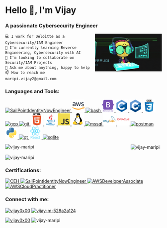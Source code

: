 <h1 align="left">Hello 👋, I'm Vijay</h1>
<h3 align="left">A passionate Cybersecurity Engineer</h3>
<img align="right" alt="security" width="215" src="https://raw.githubusercontent.com/vijay-maripi/Malicious-URL-Detector/master/project%20screens%20shots/giphy.gif">

    💻 I work for Deloitte as a Cybersecurity/IAM Engineer
    🌱 I’m currently learning Reverse Engineering, Cybersecurity with AI
    👯 I’m looking to collaborate on Security/IAM Projects
    💬 Ask me about anything, happy to help
    📫 How to reach me maripi.vijay2@gmail.com
   
<h3 align="left">Languages and Tools:</h3>
<p align="left"> <a href="https://api.badgr.io/public/assertions/ecZ8CvsBTY24IFOnmThnhw" target="_blank" rel="noreferrer"> <img src="https://api.badgr.io/public/assertions/ecZ8CvsBTY24IFOnmThnhw/image" alt="SailPointIdentityNowEngineer" width="40" height="40"/> </a> <a href="https://aws.amazon.com" target="_blank" rel="noreferrer"> <img src="https://raw.githubusercontent.com/devicons/devicon/master/icons/amazonwebservices/amazonwebservices-original-wordmark.svg" alt="aws" width="40" height="40"/> </a> <a href="https://www.gnu.org/software/bash/" target="_blank" rel="noreferrer"> <img src="https://www.vectorlogo.zone/logos/gnu_bash/gnu_bash-icon.svg" alt="bash" width="40" height="40"/> </a> <a href="https://getbootstrap.com" target="_blank" rel="noreferrer"> <img src="https://raw.githubusercontent.com/devicons/devicon/master/icons/bootstrap/bootstrap-plain-wordmark.svg" alt="bootstrap" width="40" height="40"/> </a> <a href="https://www.cprogramming.com/" target="_blank" rel="noreferrer"> <img src="https://raw.githubusercontent.com/devicons/devicon/master/icons/c/c-original.svg" alt="c" width="40" height="40"/> </a> <a href="https://www.w3schools.com/cpp/" target="_blank" rel="noreferrer"> <img src="https://raw.githubusercontent.com/devicons/devicon/master/icons/cplusplus/cplusplus-original.svg" alt="cplusplus" width="40" height="40"/> </a> <a href="https://www.w3schools.com/css/" target="_blank" rel="noreferrer"> <img src="https://raw.githubusercontent.com/devicons/devicon/master/icons/css3/css3-original-wordmark.svg" alt="css3" width="40" height="40"/> </a> <a href="https://cloud.google.com" target="_blank" rel="noreferrer"> <img src="https://www.vectorlogo.zone/logos/google_cloud/google_cloud-icon.svg" alt="gcp" width="40" height="40"/> </a> <a href="https://git-scm.com/" target="_blank" rel="noreferrer"> <img src="https://www.vectorlogo.zone/logos/git-scm/git-scm-icon.svg" alt="git" width="40" height="40"/> </a> <a href="https://www.w3.org/html/" target="_blank" rel="noreferrer"> <img src="https://raw.githubusercontent.com/devicons/devicon/master/icons/html5/html5-original-wordmark.svg" alt="html5" width="40" height="40"/> </a> <a href="https://www.java.com" target="_blank" rel="noreferrer"> <img src="https://raw.githubusercontent.com/devicons/devicon/master/icons/java/java-original.svg" alt="java" width="40" height="40"/> </a> <a href="https://developer.mozilla.org/en-US/docs/Web/JavaScript" target="_blank" rel="noreferrer"> <img src="https://raw.githubusercontent.com/devicons/devicon/master/icons/javascript/javascript-original.svg" alt="javascript" width="40" height="40"/> </a> <a href="https://www.linux.org/" target="_blank" rel="noreferrer"> <img src="https://raw.githubusercontent.com/devicons/devicon/master/icons/linux/linux-original.svg" alt="linux" width="40" height="40"/> </a> <a href="https://www.microsoft.com/en-us/sql-server" target="_blank" rel="noreferrer"> <img src="https://www.svgrepo.com/show/303229/microsoft-sql-server-logo.svg" alt="mssql" width="40" height="40"/> </a> <a href="https://www.mysql.com/" target="_blank" rel="noreferrer"> <img src="https://raw.githubusercontent.com/devicons/devicon/master/icons/mysql/mysql-original-wordmark.svg" alt="mysql" width="40" height="40"/> </a> <a href="https://www.oracle.com/" target="_blank" rel="noreferrer"> <img src="https://raw.githubusercontent.com/devicons/devicon/master/icons/oracle/oracle-original.svg" alt="oracle" width="40" height="40"/> </a> <a href="https://postman.com" target="_blank" rel="noreferrer"> <img src="https://www.vectorlogo.zone/logos/getpostman/getpostman-icon.svg" alt="postman" width="40" height="40"/> </a> <a href="https://www.python.org" target="_blank" rel="noreferrer"> <img src="https://raw.githubusercontent.com/devicons/devicon/master/icons/python/python-original.svg" alt="python" width="40" height="40"/> </a> <a href="https://www.qt.io/" target="_blank" rel="noreferrer"> <img src="https://upload.wikimedia.org/wikipedia/commons/0/0b/Qt_logo_2016.svg" alt="qt" width="40" height="40"/> </a> <a href="https://reactjs.org/" target="_blank" rel="noreferrer"> <img src="https://raw.githubusercontent.com/devicons/devicon/master/icons/react/react-original-wordmark.svg" alt="react" width="40" height="40"/> </a> <a href="https://www.sqlite.org/" target="_blank" rel="noreferrer"> <img src="https://www.vectorlogo.zone/logos/sqlite/sqlite-icon.svg" alt="sqlite" width="40" height="40"/> </a> </p>

<p><img align="left" width="400" src="https://github-readme-stats.vercel.app/api/top-langs?username=vijay-maripi&show_icons=true&locale=en&layout=compact&theme=radical" alt="vijay-maripi" /></p>

<p>&nbsp;<img align="center" width="400" src="https://github-readme-stats.vercel.app/api?username=vijay-maripi&show_icons=true&locale=en&theme=radical" alt="vijay-maripi" /></p>

<p><img align="center" width="400" src="https://github-readme-streak-stats.herokuapp.com/?user=vijay-maripi&theme=radical" alt="vijay-maripi" /></p>

<h3 align="left">Certifications:</h3>
<a href="https://aspen.eccouncil.org/VerifyBadge?type=certification&a=2cZbZTiD8GhVl0rvWfbQ5S8pWgBEgpW7WEbHaWv5n9M=" target="_blank" rel="noreferrer"> <img src="https://aspen.eccouncil.org/Content/Badges/CertifiedBadges/CEH_2E345519D3F7.png" alt="CEH" width="100" height="100"/> </a>
<a href="https://api.badgr.io/public/assertions/ecZ8CvsBTY24IFOnmThnhw" target="_blank" rel="noreferrer"> <img src="https://api.badgr.io/public/assertions/ecZ8CvsBTY24IFOnmThnhw/image" alt="SailPointIdentityNowEngineer" width="100" height="100"/> </a>
<a href="https://www.credly.com/badges/658f715b-9e5f-4cf0-b450-ca523d35b956/" target="_blank" rel="noreferrer"> <img src="https://images.credly.com/size/340x340/images/b9feab85-1a43-4f6c-99a5-631b88d5461b/image.png" alt="AWSDeveloperAssociate" width="100" height="100"/> </a>
<a href="https://www.credly.com/badges/9694faee-a139-40df-bfea-b143c05c95f3/" target="_blank" rel="noreferrer"> <img src="https://images.credly.com/size/110x110/images/00634f82-b07f-4bbd-a6bb-53de397fc3a6/image.png" alt="AWSCloudPractitioner" width="100" height="100"/> </a>

<h3 align="left">Connect with me:</h3>
<p align="left">
<a href="https://twitter.com/vijay0x00" target="blank"><img align="center" src="https://raw.githubusercontent.com/rahuldkjain/github-profile-readme-generator/master/src/images/icons/Social/twitter.svg" alt="vijay0x00" height="30" width="40" /></a>
<a href="https://linkedin.com/in/vijay-m-528a2a124" target="blank"><img align="center" src="https://raw.githubusercontent.com/rahuldkjain/github-profile-readme-generator/master/src/images/icons/Social/linked-in-alt.svg" alt="vijay-m-528a2a124" height="30" width="40" /></a>

<p align="left"> <a href="https://twitter.com/vijay0x00" target="blank"><img src="https://img.shields.io/twitter/follow/vijay0x00?logo=twitter&style=flat&color=0e75b6" alt="vijay0x00" /></a> <img src="https://komarev.com/ghpvc/?username=vijay-maripi&label=Profile%20views&color=0e75b6&style=flat" alt="vijay-maripi" /></p>
